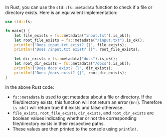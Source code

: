  In Rust, you can use the `std::fs::metadata` function to check if a file or directory exists. Here is an equivalent implementation:

```rust
use std::fs;

fn main() {
    let file_exists = fs::metadata("input.txt").is_ok();
    let root_file_exists = fs::metadata("/input.txt").is_ok();
    println!("Does input.txt exist? {}", file_exists);
    println!("Does /input.txt exist? {}", root_file_exists);
    
    let dir_exists = fs::metadata("docs").is_ok();
    let root_dir_exists = fs::metadata("/docs").is_ok();
    println!("Does docs exist? {}", dir_exists);
    println!("Does /docs exist? {}", root_dir_exists);
}
```
In the above Rust code:
- `fs::metadata` is used to get metadata about a file or directory. If the file/directory exists, this function will not return an error (`Err`). Therefore `is_ok()` will return true if it exists and false otherwise.
- `file_exists`, `root_file_exists`, `dir_exists`, and `root_dir_exists` are boolean values indicating whether or not the corresponding file/directory exists in their respective paths. 
- These values are then printed to the console using `println!`.
